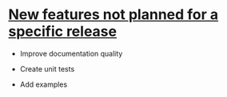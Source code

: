 # <u>New features not planned for a specific release</u>

* Improve documentation quality

* Create unit tests

* Add examples
